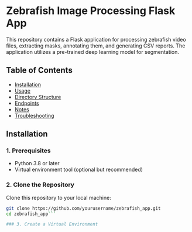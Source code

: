 # Zebrafish Image Processing Flask App

This repository contains a Flask application for processing zebrafish video files, extracting masks, annotating them, and generating CSV reports. The application utilizes a pre-trained deep learning model for segmentation.

## Table of Contents

- [Installation](#installation)
- [Usage](#usage)
- [Directory Structure](#directory-structure)
- [Endpoints](#endpoints)
- [Notes](#notes)
- [Troubleshooting](#troubleshooting)

## Installation

### 1. Prerequisites

- Python 3.8 or later
- Virtual environment tool (optional but recommended)

### 2. Clone the Repository

Clone this repository to your local machine:

```bash
git clone https://github.com/yourusername/zebrafish_app.git
cd zebrafish_app```

### 3. Create a Virtual Environment
